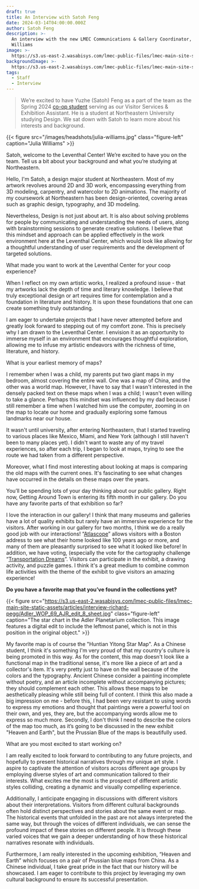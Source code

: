 ```yaml
---
draft: true
title: An Interview with Satoh Feng
date: 2024-03-14T04:00:00.000Z
author: Satoh Feng
description: >-
  An interview with the new LMEC Communications & Gallery Coordinator, Julia
  Williams
image: >-
  https://s3.us-east-2.wasabisys.com/lmec-public-files/lmec-main-site-static-assets/articles/interview-richard-pegg/Adler_WOP_69_AJR_edit_8_sheet.jpg
backgroundImage: >-
  https://s3.us-east-2.wasabisys.com/lmec-public-files/lmec-main-site-static-assets/articles/interview-richard-pegg/Adler_WOP_69_AJR_edit_8_sheet.jpg
tags:
  - Staff
  - Interview
---
```


> We’re excited to have Yuzhe (Satoh) Feng as a part of the team as the Spring 2024 [co-op student](https://careers.northeastern.edu/cooperative-education/) serving as our Visitor Services & Exhibition Assistant. He is a student at Northeastern University studying Design. We sat down with Satoh to learn more about his interests and background.

{{< figure src="/images/headshots/julia-williams.jpg" class="figure-left" caption="Julia Williams" >}}

Satoh, welcome to the Leventhal Center! We’re excited to have you on the team. Tell us a bit about your background and what you’re studying at Northeastern.

Hello, I'm Satoh, a design major student at Northeastern. Most of my artwork revolves around 2D and 3D work, encompassing everything from 3D modeling, carpentry, and watercolor to 2D animations. The majority of my coursework at Northeastern has been design-oriented, covering areas such as graphic design, typography, and 3D modeling.

Nevertheless, Design is not just about art. It is also about solving problems for people by communicating and understanding the needs of users, along with brainstorming sessions to generate creative solutions. I believe that this mindset and approach can be applied effectively in the work environment here at the Leventhal Center, which would look like allowing for a thoughtful understanding of user requirements and the development of targeted solutions.

What made you want to work at the Leventhal Center for your coop experience?

When I reflect on my own artistic works, I realized a profound issue - that my artworks lack the depth of time and literary knowledge. I believe that truly exceptional design or art requires time for contemplation and a foundation in literature and history. It is upon these foundations that one can create something truly outstanding.

I am eager to undertake projects that I have never attempted before and greatly look forward to stepping out of my comfort zone. This is precisely why I am drawn to the Leventhal Center. I envision it as an opportunity to immerse myself in an environment that encourages thoughtful exploration, allowing me to infuse my artistic endeavors with the richness of time, literature, and history.

What is your earliest memory of maps?

I remember when I was a child, my parents put two giant maps in my bedroom, almost covering the entire wall. One was a map of China, and the other was a world map. However, I have to say that I wasn't interested in the densely packed text on these maps when I was a child; I wasn't even willing to take a glance. Perhaps this mindset was influenced by my dad because I still remember a time when I watched him use the computer, zooming in on the map to locate our home and gradually exploring some famous landmarks near our house.

It wasn't until university, after entering Northeastern, that I started traveling to various places like Mexico, Miami, and New York (although I still haven't been to many places yet). I didn't want to waste any of my travel experiences, so after each trip, I began to look at maps, trying to see the route we had taken from a different perspective.

Moreover, what I find most interesting about looking at maps is comparing the old maps with the current ones. It's fascinating to see what changes have occurred in the details on these maps over the years.

You’ll be spending lots of your day thinking about our public gallery. Right now, Getting Around Town is entering its fifth month in our gallery. Do you have any favorite parts of that exhibition so far?  

I love the interaction in our gallery! I think that many museums and galleries have a lot of quality exhibits but rarely have an immersive experience for the visitors. After working in our gallery for two months, I think we do a really good job with our interactions! “[Atlascope](https://www.atlascope.org/)” allows visitors with a Boston address to see what their home looked like 100 years ago or more, and many of them are pleasantly surprised to see what it looked like before! In addition, we have voting, (especially the vote for the cartography challenge “[Transportation Dreams](https://www.leventhalmap.org/projects/cartography-challenge/transportation-dreams/)”. Visitors can participate in the exhibit, a drawing activity, and puzzle games. I think it's a great medium to combine common life activities with the theme of the exhibit to give visitors an amazing experience!

**Do you have a favorite map that you’ve found in the collections yet?**

{{< figure src="https://s3.us-east-2.wasabisys.com/lmec-public-files/lmec-main-site-static-assets/articles/interview-richard-pegg/Adler_WOP_69_AJR_edit_8_sheet.jpg" class="figure-left" caption="The star chart in the Adler Planetarium collection. This image features a digital edit to include the leftmost panel, which is not in this position in the original object." >}}

My favorite map is of course the "Huntian Yitong Star Map". As a Chinese student, I think it's something I'm very proud of that my country's culture is being promoted in this way. As for the content, this map doesn't look like a functional map in the traditional sense, it's more like a piece of art and a collector's item. It's very pretty just to have on the wall because of the colors and the typography. Ancient Chinese consider a painting incomplete without poetry, and an article incomplete without accompanying pictures; they should complement each other. This allows these maps to be aesthetically pleasing while still being full of content. I think this also made a big impression on me - before this, I had been very resistant to using words to express my emotions and thought that paintings were a powerful tool on their own, and yes, they are, but the accompanying words allow me to express so much more. Secondly, I don't think I need to describe the colors of the map too much, as it’s going to be discussed in the new exhibit "Heaven and Earth", but the Prussian Blue of the maps is beautifully used.

What are you most excited to start working on? 

I am really excited to look forward to contributing to any future projects, and hopefully to present historical narratives through my unique art style. I aspire to captivate the attention of visitors across different age groups by employing diverse styles of art and communication tailored to their interests. What excites me the most is the prospect of different artistic styles colliding, creating a dynamic and visually compelling experience.

Additionally, I anticipate engaging in discussions with different visitors about their interpretations. Visitors from different cultural backgrounds often hold distinct perspectives and stories about the same event or map. The historical events that unfolded in the past are not always interpreted the same way, but through the voices of different individuals, we can sense the profound impact of these stories on different people. It is through these varied voices that we gain a deeper understanding of how these historical narratives resonate with individuals.

Furthermore, I am really interested in the upcoming exhibition, “Heaven and Earth” which focuses on a pair of Prussian blue maps from China. As a Chinese individual, I take great pride in the fact that our history will be showcased. I am eager to contribute to this project by leveraging my own cultural background to ensure its successful presentation.
